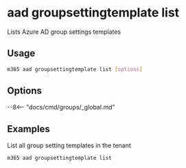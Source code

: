 # aad groupsettingtemplate list

Lists Azure AD group settings templates

## Usage

```sh
m365 aad groupsettingtemplate list [options]
```

## Options

--8<-- "docs/cmd/groups/_global.md"

## Examples

List all group setting templates in the tenant

```sh
m365 aad groupsettingtemplate list
```
